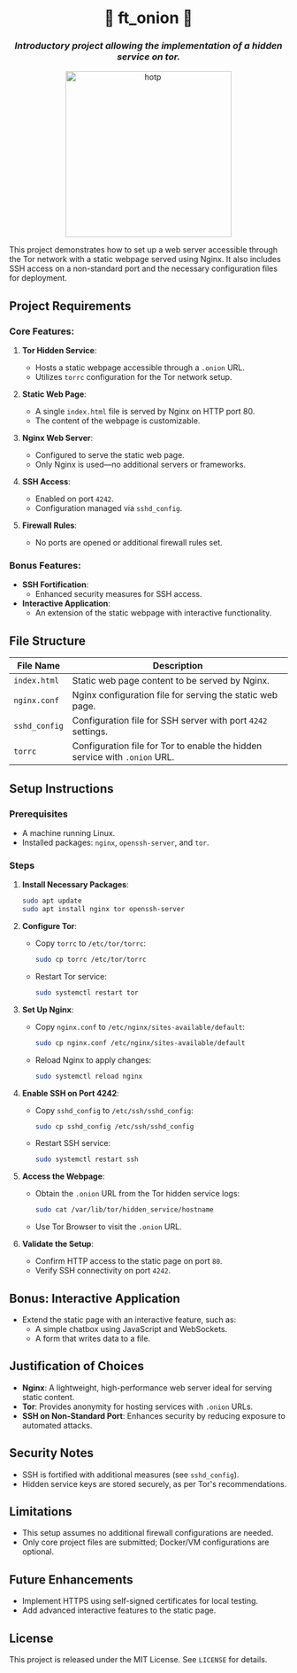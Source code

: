 <!DOCTYPE html>
<html lang="en">
<head>
  <meta charset="UTF-8">
  <meta name="viewport" content="width=device-width, initial-scale=1.0">
</head>
<body>
  <div class="center-text">
    <h1 align="center">
    	🧅 ft_onion 🧅
    </h1>
    <h3 align="center">
      <i>
    	  Introductory project allowing the implementation of a hidden service on tor. 
      </i>
    </h3>
    <div align="center">
      <img alt="hotp" src="https://github.com/user-attachments/assets/51f1eb02-c434-4be1-9975-cf551230086b" width=300px/>
    </div>
  </div>



<p>This project demonstrates how to set up a web server accessible through the Tor network with a static webpage served using Nginx. It also includes SSH access on a non-standard port and the necessary configuration files for deployment.</p>

## Project Requirements

### Core Features:
1. **Tor Hidden Service**:
   - Hosts a static webpage accessible through a `.onion` URL.
   - Utilizes `torrc` configuration for the Tor network setup.

2. **Static Web Page**:
   - A single `index.html` file is served by Nginx on HTTP port 80.
   - The content of the webpage is customizable.

3. **Nginx Web Server**:
   - Configured to serve the static web page.
   - Only Nginx is used—no additional servers or frameworks.

4. **SSH Access**:
   - Enabled on port `4242`.
   - Configuration managed via `sshd_config`.

5. **Firewall Rules**:
   - No ports are opened or additional firewall rules set.

### Bonus Features:
- **SSH Fortification**:
  - Enhanced security measures for SSH access.
- **Interactive Application**:
  - An extension of the static webpage with interactive functionality.

## File Structure

| File Name     | Description                                                                 |
|---------------|-----------------------------------------------------------------------------|
| `index.html`  | Static web page content to be served by Nginx.                              |
| `nginx.conf`  | Nginx configuration file for serving the static web page.                   |
| `sshd_config` | Configuration file for SSH server with port `4242` settings.                |
| `torrc`       | Configuration file for Tor to enable the hidden service with `.onion` URL.  |

## Setup Instructions

### Prerequisites
- A machine running Linux.
- Installed packages: `nginx`, `openssh-server`, and `tor`.

### Steps
1. **Install Necessary Packages**:
   ```bash
   sudo apt update
   sudo apt install nginx tor openssh-server
   ```

2. **Configure Tor**:
   - Copy `torrc` to `/etc/tor/torrc`:
     ```bash
     sudo cp torrc /etc/tor/torrc
     ```
   - Restart Tor service:
     ```bash
     sudo systemctl restart tor
     ```

3. **Set Up Nginx**:
   - Copy `nginx.conf` to `/etc/nginx/sites-available/default`:
     ```bash
     sudo cp nginx.conf /etc/nginx/sites-available/default
     ```
   - Reload Nginx to apply changes:
     ```bash
     sudo systemctl reload nginx
     ```

4. **Enable SSH on Port 4242**:
   - Copy `sshd_config` to `/etc/ssh/sshd_config`:
     ```bash
     sudo cp sshd_config /etc/ssh/sshd_config
     ```
   - Restart SSH service:
     ```bash
     sudo systemctl restart ssh
     ```

5. **Access the Webpage**:
   - Obtain the `.onion` URL from the Tor hidden service logs:
     ```bash
     sudo cat /var/lib/tor/hidden_service/hostname
     ```
   - Use Tor Browser to visit the `.onion` URL.

6. **Validate the Setup**:
   - Confirm HTTP access to the static page on port `80`.
   - Verify SSH connectivity on port `4242`.

## Bonus: Interactive Application
- Extend the static page with an interactive feature, such as:
  - A simple chatbox using JavaScript and WebSockets.
  - A form that writes data to a file.

## Justification of Choices
- **Nginx**: A lightweight, high-performance web server ideal for serving static content.
- **Tor**: Provides anonymity for hosting services with `.onion` URLs.
- **SSH on Non-Standard Port**: Enhances security by reducing exposure to automated attacks.

## Security Notes
- SSH is fortified with additional measures (see `sshd_config`).
- Hidden service keys are stored securely, as per Tor's recommendations.

## Limitations
- This setup assumes no additional firewall configurations are needed.
- Only core project files are submitted; Docker/VM configurations are optional.

## Future Enhancements
- Implement HTTPS using self-signed certificates for local testing.
- Add advanced interactive features to the static page.

## License
This project is released under the MIT License. See `LICENSE` for details.
